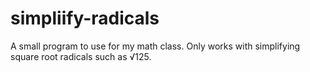 # simpliify-radicals
A small program to use for my math class.
Only works with simplifying square root radicals such as √125.
